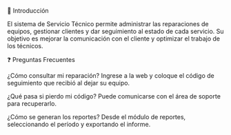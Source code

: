 📘 Introducción

El sistema de Servicio Técnico permite administrar las reparaciones de equipos, gestionar clientes y dar seguimiento al estado de cada servicio.
Su objetivo es mejorar la comunicación con el cliente y optimizar el trabajo de los técnicos.


❓ Preguntas Frecuentes

¿Cómo consultar mi reparación?
Ingrese a la web y coloque el código de seguimiento que recibió al dejar su equipo.

¿Qué pasa si pierdo mi código?
Puede comunicarse con el área de soporte para recuperarlo.

¿Cómo se generan los reportes?
Desde el módulo de reportes, seleccionando el período y exportando el informe.